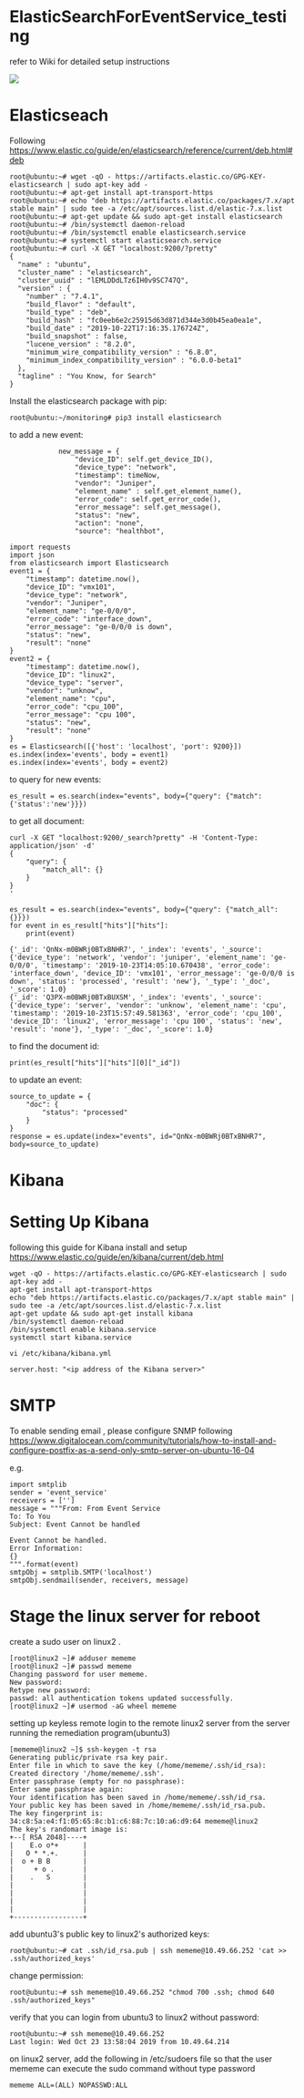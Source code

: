 # ElasticSearchForEventService_testing



refer to Wiki for detailed setup instructions

![](https://github.com/wouyang628/ElasticSearchForEventService_testing/blob/master/images/flow.jpg)

# Elasticseach
Following https://www.elastic.co/guide/en/elasticsearch/reference/current/deb.html#deb
```
root@ubuntu:~# wget -qO - https://artifacts.elastic.co/GPG-KEY-elasticsearch | sudo apt-key add -
root@ubuntu:~# apt-get install apt-transport-https
root@ubuntu:~# echo "deb https://artifacts.elastic.co/packages/7.x/apt stable main" | sudo tee -a /etc/apt/sources.list.d/elastic-7.x.list
root@ubuntu:~# apt-get update && sudo apt-get install elasticsearch
root@ubuntu:~# /bin/systemctl daemon-reload
root@ubuntu:~# /bin/systemctl enable elasticsearch.service
root@ubuntu:~# systemctl start elasticsearch.service
root@ubuntu:~# curl -X GET "localhost:9200/?pretty"
{
  "name" : "ubuntu",
  "cluster_name" : "elasticsearch",
  "cluster_uuid" : "lEMLDDdLTz6IH0v9SC747Q",
  "version" : {
    "number" : "7.4.1",
    "build_flavor" : "default",
    "build_type" : "deb",
    "build_hash" : "fc0eeb6e2c25915d63d871d344e3d0b45ea0ea1e",
    "build_date" : "2019-10-22T17:16:35.176724Z",
    "build_snapshot" : false,
    "lucene_version" : "8.2.0",
    "minimum_wire_compatibility_version" : "6.8.0",
    "minimum_index_compatibility_version" : "6.0.0-beta1"
  },
  "tagline" : "You Know, for Search"
}
```

Install the elasticsearch package with pip:
```
root@ubuntu:~/monitoring# pip3 install elasticsearch
```
to add a new event:
```
            new_message = {
                "device_ID": self.get_device_ID(),
                "device_type": "network",
                "timestamp": timeNow,
                "vendor": "Juniper",
                "element_name" : self.get_element_name(),
                "error_code": self.get_error_code(),
                "error_message": self.get_message(),
                "status": "new",
                "action": "none",
                "source": "healthbot",

import requests
import json
from elasticsearch import Elasticsearch
event1 = {
    "timestamp": datetime.now(),
    "device_ID": "vmx101", 
    "device_type": "network",
    "vendor": "Juniper", 
    "element_name": "ge-0/0/0", 
    "error_code": "interface_down", 
    "error_message": "ge-0/0/0 is down", 
    "status": "new", 
    "result": "none"
}
event2 = {
    "timestamp": datetime.now(),
    "device_ID": "linux2", 
    "device_type": "server",
    "vendor": "unknow", 
    "element_name": "cpu", 
    "error_code": "cpu_100", 
    "error_message": "cpu 100", 
    "status": "new", 
    "result": "none"
}
es = Elasticsearch([{'host': 'localhost', 'port': 9200}])
es.index(index='events', body = event1)
es.index(index='events', body = event2)
```
to query for new events:
```
es_result = es.search(index="events", body={"query": {"match": {'status':'new'}}})
```
to get all document:
```
curl -X GET "localhost:9200/_search?pretty" -H 'Content-Type: application/json' -d'
{
    "query": {
        "match_all": {}
    }
}
'
```
```
es_result = es.search(index="events", body={"query": {"match_all": {}}})
for event in es_result["hits"]["hits"]:
    print(event)

{'_id': 'QnNx-m0BWRj0BTxBNHR7', '_index': 'events', '_source': {'device_type': 'network', 'vendor': 'juniper', 'element_name': 'ge-0/0/0', 'timestamp': '2019-10-23T14:05:10.670438', 'error_code': 'interface_down', 'device_ID': 'vmx101', 'error_message': 'ge-0/0/0 is down', 'status': 'processed', 'result': 'new'}, '_type': '_doc', '_score': 1.0}
{'_id': 'Q3PX-m0BWRj0BTxBUXSM', '_index': 'events', '_source': {'device_type': 'server', 'vendor': 'unknow', 'element_name': 'cpu', 'timestamp': '2019-10-23T15:57:49.581363', 'error_code': 'cpu_100', 'device_ID': 'linux2', 'error_message': 'cpu 100', 'status': 'new', 'result': 'none'}, '_type': '_doc', '_score': 1.0}
```
to find the document id:
```
print(es_result["hits"]["hits"][0]["_id"])
```
to update an event:
```
source_to_update = {
    "doc": {
        "status": "processed"
    }
}
response = es.update(index="events", id="QnNx-m0BWRj0BTxBNHR7", body=source_to_update)
```


# Kibana
# Setting Up Kibana

following this guide for Kibana install and setup https://www.elastic.co/guide/en/kibana/current/deb.html
```
wget -qO - https://artifacts.elastic.co/GPG-KEY-elasticsearch | sudo apt-key add -
apt-get install apt-transport-https
echo "deb https://artifacts.elastic.co/packages/7.x/apt stable main" | sudo tee -a /etc/apt/sources.list.d/elastic-7.x.list
apt-get update && sudo apt-get install kibana
/bin/systemctl daemon-reload
/bin/systemctl enable kibana.service
systemctl start kibana.service
```

```
vi /etc/kibana/kibana.yml

server.host: "<ip address of the Kibana server>"
```

# SMTP

To enable sending email , please configure SNMP following https://www.digitalocean.com/community/tutorials/how-to-install-and-configure-postfix-as-a-send-only-smtp-server-on-ubuntu-16-04

e.g.
```
import smtplib
sender = 'event_service'
receivers = ['']
message = """From: From Event Service
To: To You
Subject: Event Cannot be handled

Event Cannot be handled.
Error Information:
{}
""".format(event)
smtpObj = smtplib.SMTP('localhost')
smtpObj.sendmail(sender, receivers, message)
```

# Stage the linux server for reboot  
create a sudo user on linux2 . 
```
[root@linux2 ~]# adduser mememe
[root@linux2 ~]# passwd mememe
Changing password for user mememe.
New password:
Retype new password:
passwd: all authentication tokens updated successfully.
[root@linux2 ~]# usermod -aG wheel mememe
```
setting up keyless remote login to the remote linux2 server from the server running the remediation program(ubuntu3)
```
[mememe@linux2 ~]$ ssh-keygen -t rsa
Generating public/private rsa key pair.
Enter file in which to save the key (/home/mememe/.ssh/id_rsa):
Created directory '/home/mememe/.ssh'.
Enter passphrase (empty for no passphrase):
Enter same passphrase again:
Your identification has been saved in /home/mememe/.ssh/id_rsa.
Your public key has been saved in /home/mememe/.ssh/id_rsa.pub.
The key fingerprint is:
34:c8:5a:e4:f1:05:65:8c:b1:c6:88:7c:10:a6:d9:64 mememe@linux2
The key's randomart image is:
+--[ RSA 2048]----+
|    E.o o*+      |
|   O * *.+.      |
|  o + B B        |
|     + o .       |
|    .   S        |
|                 |
|                 |
|                 |
|                 |
+-----------------+
```
add ubuntu3's public key to linux2's authorized keys:
```
root@ubuntu:~# cat .ssh/id_rsa.pub | ssh mememe@10.49.66.252 'cat >> .ssh/authorized_keys'
```
change permission:
```
root@ubuntu:~# ssh mememe@10.49.66.252 "chmod 700 .ssh; chmod 640 .ssh/authorized_keys"
```
verify that you can login from ubuntu3 to linux2 without password:
```
root@ubuntu:~# ssh mememe@10.49.66.252
Last login: Wed Oct 23 13:58:04 2019 from 10.49.64.214
```
on linux2 server, add the following in /etc/sudoers file so that the user mememe can execute the sudo command without type password
```
mememe ALL=(ALL) NOPASSWD:ALL
```

